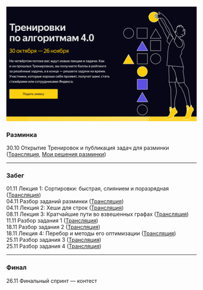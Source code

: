 ![head](img/algotrainings4.png)

### Разминка
30.10 Открытие Тренировок и публикация задач для разминки ([Трансляция](https://youtube.com/live/id5sNdvFqdo?feature=share), [Мои решения разминки](WarmUp))
________________
### Забег
01.11 Лекция 1: Сортировки: быстрая, слиянием и поразрядная ([Трансляция](https://youtube.com/live/e3WhTm1G--o))    
04.11 Разбор заданий разминки ([Трансляция](https://youtube.com/live/7OM4ryaqHyU))  
04.11 Лекция 2: Хеши для строк ([Трансляция](https://youtube.com/live/nSgDk6P_8pI))     
08.11 Лекция 3: Кратчайшие пути во взвешенных графах ([Трансляция](https://youtu.be/sGU4xxp9N3o))   
11.11 Разбор задания 1 ([Трансляция](https://youtu.be/x1uJkaK_j9g))     
18.11 Разбор задания 2 ([Трансляция](https://youtube.com/live/-ThQ3Fnh-14))     
18.11 Лекция 4: Перебор и методы его оптимизации ([Трансляция](https://youtube.com/live/PNzrc52lrSw))   
25.11 Разбор задания 3 ([Трансляция](https://youtube.com/live/4-BDdlM1lV4))     
25.11 Разбор задания 4 ([Трансляция](https://youtube.com/live/zTdSYTwatlg))
_________
### Финал
26.11 Финальный спринт — контест